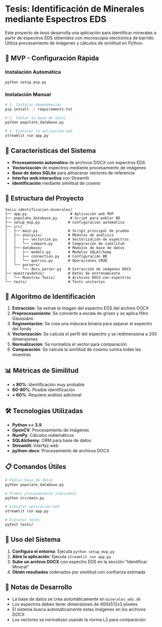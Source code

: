 # Tesis: Identificación de Minerales mediante Espectros EDS

Este proyecto de tesis desarrolla una aplicación para identificar minerales a partir de espectros EDS obtenidos con microscopía electrónica de barrido. Utiliza procesamiento de imágenes y cálculos de similitud en Python.

## 🚀 MVP - Configuración Rápida

### Instalación Automática
```bash
python setup_mvp.py
```

### Instalación Manual
```bash
# 1. Instalar dependencias
pip install -r requirements.txt

# 2. Poblar la base de datos
python populate_database.py

# 3. Ejecutar la aplicación web
streamlit run app.py
```

## 🔬 Características del Sistema

- **Procesamiento automático** de archivos DOCX con espectros EDS
- **Vectorización** de espectros mediante procesamiento de imágenes
- **Base de datos SQLite** para almacenar vectores de referencia
- **Interfaz web interactiva** con Streamlit
- **Identificación** mediante similitud de coseno

## 📁 Estructura del Proyecto

```
tesis-identificacion-minerales/
├── app.py                    # Aplicación web MVP
├── populate_database.py      # Script para poblar BD
├── setup_mvp.py             # Configuración automática
├── src/
│   ├── main.py              # Script principal de prueba
│   ├── analysis/            # Módulos de análisis
│   │   ├── vectorize.py     # Vectorización de espectros
│   │   └── compare.py       # Comparación de similitud
│   ├── database/            # Módulos de base de datos
│   │   ├── models.py        # Modelos SQLAlchemy
│   │   ├── connection.py    # Configuración BD
│   │   └── queries.py       # Operaciones CRUD
│   └── parsers/
│       └── docx_parser.py   # Extracción de imágenes DOCX
├── muestrasdatos/           # Datos de entrenamiento
│   └── Muestras Tesis/      # Archivos DOCX con espectros
└── tests/                   # Tests unitarios
```

## 🧪 Algoritmo de Identificación

1. **Extracción**: Se extrae la imagen del espectro EDS del archivo DOCX
2. **Preprocesamiento**: Se convierte a escala de grises y se aplica filtro Gaussiano
3. **Segmentación**: Se crea una máscara binaria para separar el espectro del fondo
4. **Vectorización**: Se calcula el perfil del espectro y se redimensiona a 200 dimensiones
5. **Normalización**: Se normaliza el vector para comparación
6. **Comparación**: Se calcula la similitud de coseno contra todas las muestras

## 📊 Métricas de Similitud

- **> 80%**: Identificación muy probable
- **60-80%**: Posible identificación  
- **< 60%**: Requiere análisis adicional

## 🛠️ Tecnologías Utilizadas

- **Python >= 3.9**
- **OpenCV**: Procesamiento de imágenes
- **NumPy**: Cálculos matemáticos
- **SQLAlchemy**: ORM para base de datos
- **Streamlit**: Interfaz web
- **python-docx**: Procesamiento de archivos DOCX

## 📋 Comandos Útiles

```bash
# Poblar base de datos
python populate_database.py

# Probar procesamiento individual
python src/main.py

# Ejecutar aplicación web
streamlit run app.py

# Ejecutar tests
pytest tests/
```

## 🎯 Uso del Sistema

1. **Configura el entorno**: Ejecuta `python setup_mvp.py`
2. **Abre la aplicación**: Ejecuta `streamlit run app.py`
3. **Sube un archivo DOCX** con espectro EDS en la sección "Identificar Mineral"
4. **Obtén resultados** ordenados por similitud con confianza estimada

## 📝 Notas de Desarrollo

- La base de datos se crea automáticamente en `minerales_eds.db`
- Los espectros deben tener dimensiones de 400x512x3 píxeles
- El sistema busca automáticamente estas imágenes en los archivos DOCX
- Los vectores se normalizan usando la norma L2 para comparación
